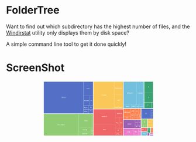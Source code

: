 # FolderTree

Want to find out which subdirectory has the highest number of files, and the <a href='https://windirstat.net/'>Windirstat</a> utility only displays them by disk space?

A simple command line tool to get it done quickly!

# ScreenShot

<div align="center">
<img alt="App image" src="FolderTree.png" width="60%">
</div>
